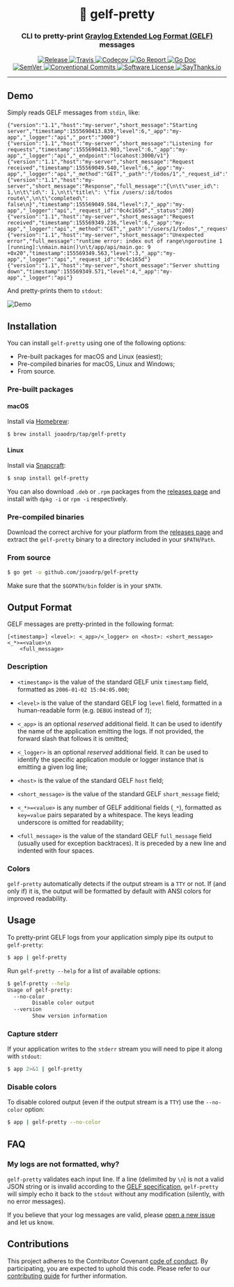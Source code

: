 <h1 align="center" style="border-bottom: none;">📄 gelf-pretty</h1>
<h3 align="center">CLI to pretty-print <a href="http://docs.graylog.org/en/latest/pages/gelf.html">Graylog Extended Log Format (GELF)</a> messages</h3>
<p align="center">
  <a href="https://github.com/joaodrp/gelf-pretty/releases/latest">
    <img alt="Release" src="https://img.shields.io/github/release/joaodrp/gelf-pretty.svg?style=for-the-badge">
  </a>
  <a href="https://travis-ci.org/joaodrp/gelf-pretty">
    <img alt="Travis" src="https://img.shields.io/travis/joaodrp/gelf-pretty.svg?style=for-the-badge">
  </a>
  <a href="https://codecov.io/gh/joaodrp/gelf-pretty">
    <img alt="Codecov" src="https://img.shields.io/codecov/c/github/joaodrp/gelf-pretty/master.svg?style=for-the-badge">
  </a>
  <a href="https://goreportcard.com/report/github.com/joaodrp/gelf-pretty">
    <img alt="Go Report" src="https://goreportcard.com/badge/github.com/joaodrp/gelf-pretty?style=for-the-badge">
  </a>
  <a href="http://godoc.org/github.com/joaodrp/gelf-pretty">
    <img alt="Go Doc" src="https://img.shields.io/badge/godoc-reference-blue.svg?style=for-the-badge">
  </a>
  <br/>
  <a href="https://semver.org/">
    <img alt="SemVer" src="https://img.shields.io/badge/semver-2.0.0-blue.svg?style=for-the-badge">
  </a>
  <a href="https://conventionalcommits.org">
    <img alt="Conventional Commits" src="https://img.shields.io/badge/conventional%20commits-1.0.0-yellow.svg?style=for-the-badge">
  </a>
  <a href="LICENSE">
    <img alt="Software License" src="https://img.shields.io/badge/license-MIT-brightgreen.svg?style=for-the-badge">
  </a>
  <a href="https://saythanks.io/to/joaodrp">
    <img alt="SayThanks.io" src="https://img.shields.io/badge/say%20thanks-%E2%98%BC-1EAEDB.svg?style=for-the-badge">
  </a>
</p>

---

## Demo

Simply reads GELF messages from `stdin`, like:

```text
{"version":"1.1","host":"my-server","short_message":"Starting server","timestamp":1555690413.839,"level":6,"_app":"my-app","_logger":"api","_port":"3000"}
{"version":"1.1","host":"my-server","short_message":"Listening for requests","timestamp":1555690413.903,"level":6,"_app":"my-app","_logger":"api","_endpoint":"locahost:3000/v1"}
{"version":"1.1","host":"my-server","short_message":"Request received","timestamp":155569049.540,"level":6,"_app":"my-app","_logger":"api","_method":"GET","_path":"/todos/1","_request_id":"0c4c165d"}
{"version":"1.1","host":"my-server","short_message":"Response","full_message":"{\n\t\"user_id\": 1,\n\t\"id\": 1,\n\t\"title\": \"fix /users/:id/todos route\",\n\t\"completed\": false\n}","timestamp":155569049.584,"level":7,"_app":"my-app","_logger":"api","_request_id":"0c4c165d","_status":200}
{"version":"1.1","host":"my-server","short_message":"Request received","timestamp":155569349.236,"level":6,"_app":"my-app","_logger":"api","_method":"GET","_path":"/users/1/todos","_request_id":"0c4c165d"}
{"version":"1.1","host":"my-server","short_message":"Unexpected error","full_message":"runtime error: index out of range\ngoroutine 1 [running]:\nmain.main()\n\t/app/api/main.go: 9 +0x20","timestamp":155569349.563,"level":3,"_app":"my-app","_logger":"api","_request_id":"0c4c165d"}
{"version":"1.1","host":"my-server","short_message":"Server shutting down","timestamp":155569349.571,"level":4,"_app":"my-app","_logger":"api"}
```

And pretty-prints them to `stdout`:

![Demo](https://user-images.githubusercontent.com/484633/56434633-4eb7d900-62cd-11e9-8ff5-27d6f4931f7a.png)

## Installation

You can install `gelf-pretty` using one of the following options:
 
- Pre-built packages for macOS and Linux (easiest);
- Pre-compiled binaries for macOS, Linux and Windows;
- From source.

### Pre-built packages
#### macOS

Install via [Homebrew](https://brew.sh/):

```bash
$ brew install joaodrp/tap/gelf-pretty
```

#### Linux

Install via [Snapcraft](https://snapcraft.io/gelf-pretty): 

```bash
$ snap install gelf-pretty
```

You can also download `.deb` or `.rpm` packages from the [releases
page](https://github.com/joaodrp/gelf-pretty/releases) and install with `dpkg
-i` or `rpm -i` respectively.

### Pre-compiled binaries

Download the correct archive for your platform from the [releases
page](https://github.com/joaodrp/gelf-pretty/releases) and extract the
`gelf-pretty` binary to a directory included in your `$PATH`/`Path`.

### From source

```bash
$ go get -u github.com/joaodrp/gelf-pretty
```
Make sure that the `$GOPATH/bin` folder is in your `$PATH`.

## Output Format

GELF messages are pretty-printed in the following format:

```text
[<timestamp>] <level>: <_app>/<_logger> on <host>: <short_message> <_*>=<value>\n
    <full_message>
```

### Description
- `<timestamp>` is the value of the standard GELF unix `timestamp` field,
  formatted as `2006-01-02 15:04:05.000`;

- `<level>` is the value of the standard GELF log `level` field, formatted in a
  human-readable form (e.g. `DEBUG` instead of `7`);

- `<_app>` is an optional *reserved* additional field. It can be used to
  identify the name of the application emitting the logs. If not provided, the
  forward slash that follows it is omitted;

- `<_logger>` is an optional *reserved* additional field. It can be used to
  identify the specific application module or logger instance that is emitting a
  given log line;

- `<host>` is the value of the standard GELF `host` field;

- `<short_message>` is the value of the standard GELF `short_message` field;

- `<_*>=<value>` is any number of GELF additional fields (`_*`), formatted as
  `key=value` pairs separated by a whitespace. The keys leading underscore is
  omitted for readability;

- `<full_message>` is the value of the standard GELF `full_message` field
  (usually used for exception backtraces). It is preceded by a new line and
  indented with four spaces.

### Colors

`gelf-pretty` automatically detects if the output stream is a `TTY` or not. If
(and only if) it is, the output will be formatted by default with ANSI colors
for improved readability.

## Usage

To pretty-print GELF logs from your application simply pipe its output to
`gelf-pretty`:

```bash
$ app | gelf-pretty
```

Run `gelf-pretty --help` for a list of available options:

```bash
$ gelf-pretty --help
Usage of gelf-pretty:
  --no-color
        Disable color output
  --version
        Show version information
```

### Capture stderr

If your application writes to the `stderr` stream you will need to pipe it along
with `stdout`:

```bash
$ app 2>&1 | gelf-pretty
```

### Disable colors

To disable colored output (even if the output stream is a `TTY`) use the
`--no-color` option:

```bash
$ app | gelf-pretty --no-color
```

## FAQ

### My logs are not formatted, why?

`gelf-pretty` validates each input line. If a line (delimited by `\n`) is not a
valid JSON string or is invalid according to the [GELF
specification](http://docs.graylog.org/en/latest/pages/gelf.html#gelf-payload-specification),
`gelf-pretty` will simply echo it back to the `stdout` without any modification
(silently, with no error messages).

If you believe that your log messages are valid, please [open a new
issue](https://github.com/joaodrp/gelf-pretty/issues/new) and let us know.

## Contributions

This project adheres to the Contributor Covenant [code of
conduct](CODE_OF_CONDUCT.md). By participating, you are expected to uphold this
code. Please refer to our [contributing guide](CONTRIBUTING.md) for further
information.

